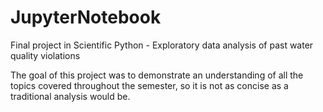 # JupyterNotebook
Final project in Scientific Python - Exploratory data analysis of past water quality violations

The goal of this project was to demonstrate an understanding of all the topics covered throughout the semester, so it is not as concise as a traditional analysis would be. 
